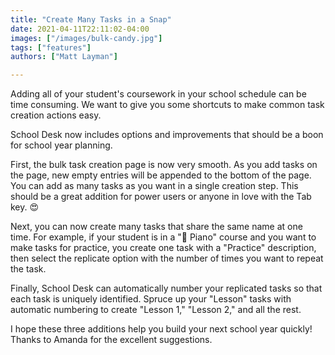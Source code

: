 ```yaml
---
title: "Create Many Tasks in a Snap"
date: 2021-04-11T22:11:02-04:00
images: ["/images/bulk-candy.jpg"]
tags: ["features"]
authors: ["Matt Layman"]

---
```


Adding all of your student's coursework
in your school schedule
can be time consuming.
We want to give you some shortcuts
to make common task creation actions easy.

School Desk now includes options and improvements
that should be a boon
for school year planning.

First,
the bulk task creation page is now very smooth.
As you add tasks
on the page,
new empty entries will be appended
to the bottom
of the page.
You can add as many tasks
as you want in a single creation step.
This should be a great addition
for power users
or anyone in love with the Tab key.
😍

Next,
you can now create many tasks
that share the same name
at one time.
For example,
if your student is in a "🎹 Piano" course
and you want to make tasks for practice,
you create one task
with a "Practice" description,
then select the replicate option
with the number of times you want
to repeat the task.

Finally,
School Desk can automatically number your replicated tasks
so that each task is uniquely identified.
Spruce up your "Lesson" tasks
with automatic numbering
to create "Lesson 1," "Lesson 2,"
and all the rest.

I hope these three additions help you build your next school year quickly!
Thanks to Amanda for the excellent suggestions.
